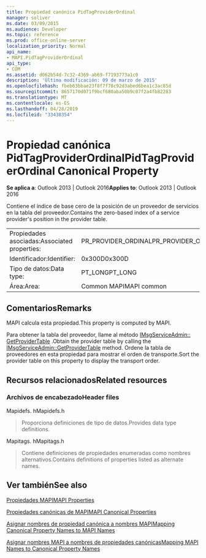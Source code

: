 ```yaml
---
title: Propiedad canónica PidTagProviderOrdinal
manager: soliver
ms.date: 03/09/2015
ms.audience: Developer
ms.topic: reference
ms.prod: office-online-server
localization_priority: Normal
api_name:
- MAPI.PidTagProviderOrdinal
api_type:
- COM
ms.assetid: d062b54d-7c32-4369-ab69-f7193773a1c0
description: 'Última modificación: 09 de marzo de 2015'
ms.openlocfilehash: fbeb63bbae23f8f7f78c92d3abed6bea1c3ac85d
ms.sourcegitcommit: 8657170d071f9bcf680aba50b9c07f2a4fb82283
ms.translationtype: MT
ms.contentlocale: es-ES
ms.lasthandoff: 04/28/2019
ms.locfileid: "33438354"
---
```

# <a name="pidtagproviderordinal-canonical-property"></a><span data-ttu-id="7eeb0-103">Propiedad canónica PidTagProviderOrdinal</span><span class="sxs-lookup"><span data-stu-id="7eeb0-103">PidTagProviderOrdinal Canonical Property</span></span>

  
  
<span data-ttu-id="7eeb0-104">**Se aplica a**: Outlook 2013 | Outlook 2016</span><span class="sxs-lookup"><span data-stu-id="7eeb0-104">**Applies to**: Outlook 2013 | Outlook 2016</span></span> 
  
<span data-ttu-id="7eeb0-105">Contiene el índice de base cero de la posición de un proveedor de servicios en la tabla del proveedor.</span><span class="sxs-lookup"><span data-stu-id="7eeb0-105">Contains the zero-based index of a service provider's position in the provider table.</span></span>
  
|||
|:-----|:-----|
|<span data-ttu-id="7eeb0-106">Propiedades asociadas:</span><span class="sxs-lookup"><span data-stu-id="7eeb0-106">Associated properties:</span></span>  <br/> |<span data-ttu-id="7eeb0-107">PR_PROVIDER_ORDINAL</span><span class="sxs-lookup"><span data-stu-id="7eeb0-107">PR_PROVIDER_ORDINAL</span></span>  <br/> |
|<span data-ttu-id="7eeb0-108">Identificador:</span><span class="sxs-lookup"><span data-stu-id="7eeb0-108">Identifier:</span></span>  <br/> |<span data-ttu-id="7eeb0-109">0x300D</span><span class="sxs-lookup"><span data-stu-id="7eeb0-109">0x300D</span></span>  <br/> |
|<span data-ttu-id="7eeb0-110">Tipo de datos:</span><span class="sxs-lookup"><span data-stu-id="7eeb0-110">Data type:</span></span>  <br/> |<span data-ttu-id="7eeb0-111">PT_LONG</span><span class="sxs-lookup"><span data-stu-id="7eeb0-111">PT_LONG</span></span>  <br/> |
|<span data-ttu-id="7eeb0-112">Área:</span><span class="sxs-lookup"><span data-stu-id="7eeb0-112">Area:</span></span>  <br/> |<span data-ttu-id="7eeb0-113">Common MAPI</span><span class="sxs-lookup"><span data-stu-id="7eeb0-113">MAPI common</span></span>  <br/> |
   
## <a name="remarks"></a><span data-ttu-id="7eeb0-114">Comentarios</span><span class="sxs-lookup"><span data-stu-id="7eeb0-114">Remarks</span></span>

<span data-ttu-id="7eeb0-115">MAPI calcula esta propiedad.</span><span class="sxs-lookup"><span data-stu-id="7eeb0-115">This property is computed by MAPI.</span></span>
  
<span data-ttu-id="7eeb0-116">Para obtener la tabla del proveedor, llame al método [IMsgServiceAdmin:: GetProviderTable](imsgserviceadmin-getprovidertable.md) .</span><span class="sxs-lookup"><span data-stu-id="7eeb0-116">Obtain the provider table by calling the [IMsgServiceAdmin::GetProviderTable](imsgserviceadmin-getprovidertable.md) method.</span></span> <span data-ttu-id="7eeb0-117">Ordene la tabla de proveedores en esta propiedad para mostrar el orden de transporte.</span><span class="sxs-lookup"><span data-stu-id="7eeb0-117">Sort the provider table on this property to display the transport order.</span></span> 
  
## <a name="related-resources"></a><span data-ttu-id="7eeb0-118">Recursos relacionados</span><span class="sxs-lookup"><span data-stu-id="7eeb0-118">Related resources</span></span>

### <a name="header-files"></a><span data-ttu-id="7eeb0-119">Archivos de encabezado</span><span class="sxs-lookup"><span data-stu-id="7eeb0-119">Header files</span></span>

<span data-ttu-id="7eeb0-120">Mapidefs. h</span><span class="sxs-lookup"><span data-stu-id="7eeb0-120">Mapidefs.h</span></span>
  
> <span data-ttu-id="7eeb0-121">Proporciona definiciones de tipo de datos.</span><span class="sxs-lookup"><span data-stu-id="7eeb0-121">Provides data type definitions.</span></span>
    
<span data-ttu-id="7eeb0-122">Mapitags. h</span><span class="sxs-lookup"><span data-stu-id="7eeb0-122">Mapitags.h</span></span>
  
> <span data-ttu-id="7eeb0-123">Contiene definiciones de propiedades enumeradas como nombres alternativos.</span><span class="sxs-lookup"><span data-stu-id="7eeb0-123">Contains definitions of properties listed as alternate names.</span></span>
    
## <a name="see-also"></a><span data-ttu-id="7eeb0-124">Ver también</span><span class="sxs-lookup"><span data-stu-id="7eeb0-124">See also</span></span>



[<span data-ttu-id="7eeb0-125">Propiedades MAPI</span><span class="sxs-lookup"><span data-stu-id="7eeb0-125">MAPI Properties</span></span>](mapi-properties.md)
  
[<span data-ttu-id="7eeb0-126">Propiedades canónicas de MAPI</span><span class="sxs-lookup"><span data-stu-id="7eeb0-126">MAPI Canonical Properties</span></span>](mapi-canonical-properties.md)
  
[<span data-ttu-id="7eeb0-127">Asignar nombres de propiedad canónica a nombres MAPI</span><span class="sxs-lookup"><span data-stu-id="7eeb0-127">Mapping Canonical Property Names to MAPI Names</span></span>](mapping-canonical-property-names-to-mapi-names.md)
  
[<span data-ttu-id="7eeb0-128">Asignar nombres MAPI a nombres de propiedades canónicas</span><span class="sxs-lookup"><span data-stu-id="7eeb0-128">Mapping MAPI Names to Canonical Property Names</span></span>](mapping-mapi-names-to-canonical-property-names.md)

